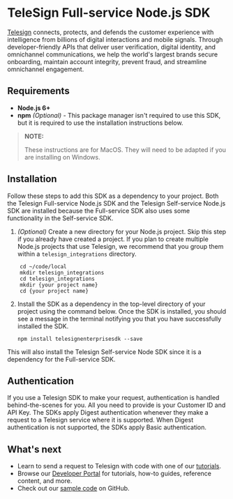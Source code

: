 # TeleSign Full-service Node.js SDK

[Telesign](https://telesign.com) connects, protects, and defends the customer experience with intelligence from billions of digital interactions and mobile signals. Through developer-friendly APIs that deliver user verification, digital identity, and omnichannel communications, we help the world's largest brands secure onboarding, maintain account integrity, prevent fraud, and streamline omnichannel engagement.

## Requirements

* **Node.js 6+**
* **npm** *(Optional)* - This package manager isn't required to use this SDK, but it is required to use the installation instructions below.

> **NOTE:**
> 
> These instructions are for MacOS. They will need to be adapted if you are installing on Windows.

## Installation

Follow these steps to add this SDK as a dependency to your project. Both the Telesign Full-service Node.js SDK and the Telesign Self-service Node.js SDK are installed because the Full-service SDK also uses some functionality in the Self-service SDK.

1. *(Optional)* Create a new directory for your Node.js project. Skip this step if you already have created a project. If you plan to create multiple Node.js projects that use Telesign, we recommend that you group them within a `telesign_integrations` directory.

```
    cd ~/code/local
    mkdir telesign_integrations
    cd telesign_integrations
    mkdir {your project name}
    cd {your project name}
```

2. Install the SDK as a dependency in the top-level directory of your project using the command below. Once the SDK is installed, you should see a message in the terminal notifying you that you have successfully installed the SDK.

    `npm install telesignenterprisesdk --save`

This will also install the Telesign Self-service Node SDK since it is a dependency for the Full-service SDK.

## Authentication

If you use a Telesign SDK to make your request, authentication is handled behind-the-scenes for you. All you need to provide is your Customer ID and API Key. The SDKs apply Digest authentication whenever they make a request to a Telesign service where it is supported. When Digest authentication is not supported, the SDKs apply Basic authentication.

## What's next

* Learn to send a request to Telesign with code with one of our [tutorials](https://developer.telesign.com/enterprise/docs/tutorials).
* Browse our [Developer Portal](https://developer.telesign.com) for tutorials, how-to guides, reference content, and more.
* Check out our [sample code](https://github.com/TeleSign/sample_code) on GitHub.